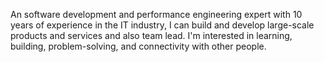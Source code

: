 An software development and performance engineering expert with  10 years of experience in the IT industry, I can build and develop large-scale products and services and also team lead.
I'm interested in learning, building, problem-solving, and connectivity with other people.


<!---
rezasadeqzadeh/rezasadeqzadeh is a ✨ special ✨ repository because its `README.md` (this file) appears on your GitHub profile.
You can click the Preview link to take a look at your changes.
--->
